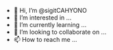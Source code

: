 - 👋 Hi, I’m @sigitCAHYONO
- 👀 I’m interested in ...
- 🌱 I’m currently learning ...
- 💞️ I’m looking to collaborate on ...
- 📫 How to reach me ...

<!---
sigitCAHYONO/sigitCAHYONO is a ✨ special ✨ repository because its `README.md` (this file) appears on your GitHub profile.
You can click the Preview link to take a look at your changes.
--->
